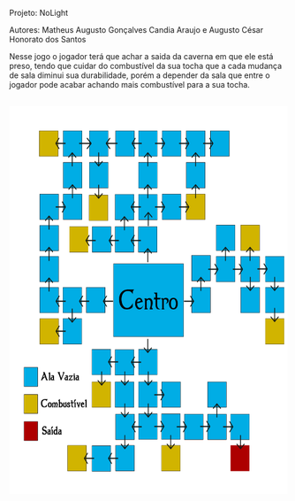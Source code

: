 Projeto: NoLight

Autores: Matheus Augusto Gonçalves Candia Araujo  e  Augusto César Honorato dos Santos

Nesse jogo o jogador terá que achar a saida da caverna em que ele está preso,
tendo que cuidar do combustível da sua tocha que a cada mudança de sala diminui
sua durabilidade, porém a depender da sala que entre o jogador pode acabar achando
mais combustível para a sua tocha.

<br>
<img height="700" src="https://github.com/matheusaugusto11/NoLight/blob/main/Images/mapa.png">
<br>

